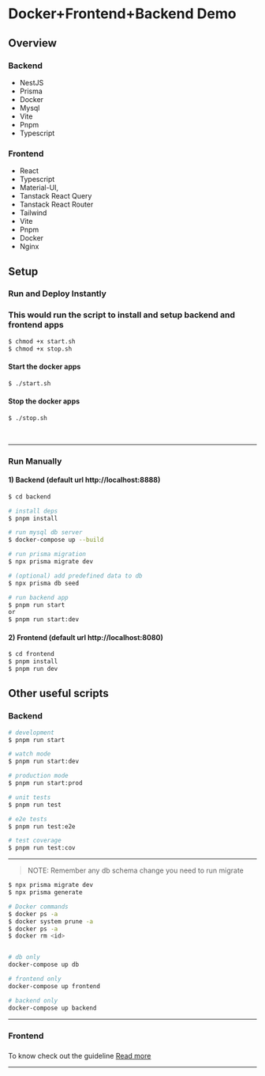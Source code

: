 
# Docker+Frontend+Backend  Demo


## Overview

### Backend
* NestJS
* Prisma
* Docker
* Mysql
* Vite
* Pnpm
* Typescript


### Frontend
* React
* Typescript
* Material-UI,
* Tanstack React Query
* Tanstack React Router
* Tailwind
* Vite
* Pnpm
* Docker
* Nginx

## Setup

### Run and Deploy Instantly

### This would run the script to install and setup backend and frontend apps
```bash
$ chmod +x start.sh
$ chmod +x stop.sh
```


#### Start the docker apps
```bash
$ ./start.sh
```


#### Stop the docker apps
```bash
$ ./stop.sh
```

<br>


---

### Run Manually

#### 1) Backend (default url http://localhost:8888)

```bash
$ cd backend

# install deps
$ pnpm install

# run mysql db server
$ docker-compose up --build

# run prisma migration
$ npx prisma migrate dev

# (optional) add predefined data to db
$ npx prisma db seed

# run backend app
$ pnpm run start
or
$ pnpm run start:dev
````


#### 2) Frontend (default url http://localhost:8080)
```bash
$ cd frontend
$ pnpm install
$ pnpm run dev
````



## Other useful scripts

### Backend
```bash
# development
$ pnpm run start

# watch mode
$ pnpm run start:dev

# production mode
$ pnpm run start:prod

# unit tests
$ pnpm run test

# e2e tests
$ pnpm run test:e2e

# test coverage
$ pnpm run test:cov
```
---
> NOTE: Remember any db schema change you need to run migrate
```bash
$ npx prisma migrate dev
$ npx prisma generate
```

```bash
# Docker commands
$ docker ps -a
$ docker system prune -a
$ docker ps -a
$ docker rm <id>


# db only
docker-compose up db

# frontend only
docker-compose up frontend

# backend only
docker-compose up backend

```

----
### Frontend
###
To know check out the guideline [Read more](./frontend/README.md)


----
